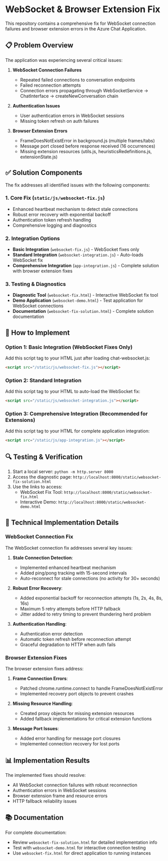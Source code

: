 # WebSocket & Browser Extension Fix

This repository contains a comprehensive fix for WebSocket connection failures and browser extension errors in the Azure Chat Application.

## 📋 Problem Overview

The application was experiencing several critical issues:

1. **WebSocket Connection Failures**
   - Repeated failed connections to conversation endpoints
   - Failed reconnection attempts
   - Connection errors propagating through WebSocketService → ChatInterface → createNewConversation chain

2. **Authentication Issues**
   - User authentication errors in WebSocket sessions
   - Missing token refresh on auth failures

3. **Browser Extension Errors**
   - FrameDoesNotExistError in background.js (multiple frames/tabs)
   - Message port closed before response received (16 occurrences)
   - Missing extension resources (utils.js, heuristicsRedefinitions.js, extensionState.js)

## ✅ Solution Components

The fix addresses all identified issues with the following components:

### 1. Core Fix (`static/js/websocket-fix.js`)
- Enhanced heartbeat mechanism to detect stale connections
- Robust error recovery with exponential backoff
- Authentication token refresh handling
- Comprehensive logging and diagnostics

### 2. Integration Options
- **Basic Integration** (`websocket-fix.js`) - WebSocket fixes only
- **Standard Integration** (`websocket-integration.js`) - Auto-loads WebSocket fix
- **Comprehensive Integration** (`app-integration.js`) - Complete solution with browser extension fixes

### 3. Testing & Diagnostics
- **Diagnostic Tool** (`websocket-fix.html`) - Interactive WebSocket fix tool
- **Demo Application** (`websocket-demo.html`) - Test application for WebSocket connections
- **Documentation** (`websocket-fix-solution.html`) - Complete solution documentation

## 🚀 How to Implement

### Option 1: Basic Integration (WebSocket Fixes Only)

Add this script tag to your HTML just after loading chat-websocket.js:

```html
<script src="/static/js/websocket-fix.js"></script>
```

### Option 2: Standard Integration

Add this script tag to your HTML to auto-load the WebSocket fix:

```html
<script src="/static/js/websocket-integration.js"></script>
```

### Option 3: Comprehensive Integration (Recommended for Extensions)

Add this script tag to your HTML for complete application integration:

```html
<script src="/static/js/app-integration.js"></script>
```

## 🔍 Testing & Verification

1. Start a local server: `python -m http.server 8000`
2. Access the diagnostic page: `http://localhost:8000/static/websocket-fix-solution.html`
3. Use the links to access:
   - WebSocket Fix Tool: `http://localhost:8000/static/websocket-fix.html`
   - Interactive Demo: `http://localhost:8000/static/websocket-demo.html`

## 🔧 Technical Implementation Details

### WebSocket Connection Fix

The WebSocket connection fix addresses several key issues:

1. **Stale Connection Detection**:
   - Implemented enhanced heartbeat mechanism
   - Added ping/pong tracking with 15-second intervals
   - Auto-reconnect for stale connections (no activity for 30+ seconds)

2. **Robust Error Recovery**:
   - Added exponential backoff for reconnection attempts (1s, 2s, 4s, 8s, 16s)
   - Maximum 5 retry attempts before HTTP fallback
   - Jitter added to retry timing to prevent thundering herd problem

3. **Authentication Handling**:
   - Authentication error detection
   - Automatic token refresh before reconnection attempt
   - Graceful degradation to HTTP when auth fails

### Browser Extension Fixes

The browser extension fixes address:

1. **Frame Connection Errors**:
   - Patched chrome.runtime.connect to handle FrameDoesNotExistError
   - Implemented recovery port objects to prevent crashes

2. **Missing Resource Handling**:
   - Created proxy objects for missing extension resources
   - Added fallback implementations for critical extension functions

3. **Message Port Issues**:
   - Added error handling for message port closures
   - Implemented connection recovery for lost ports

## 📊 Implementation Results

The implemented fixes should resolve:

- All WebSocket connection failures with robust reconnection
- Authentication errors in WebSocket sessions
- Browser extension frame and resource errors
- HTTP fallback reliability issues

## 📚 Documentation

For complete documentation:
- Review `websocket-fix-solution.html` for detailed implementation info
- Test with `websocket-demo.html` for interactive connection testing
- Use `websocket-fix.html` for direct application to running instances
